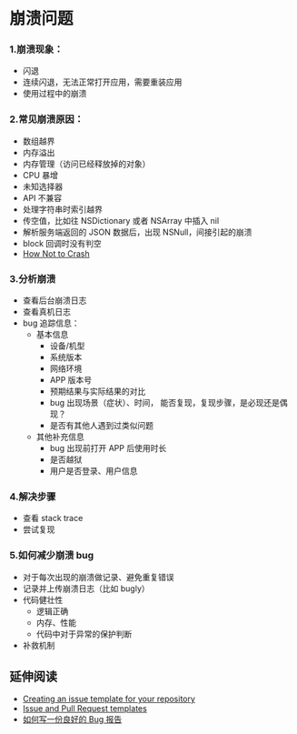 # 崩溃问题



### 1.崩溃现象：

- 闪退
- 连续闪退，无法正常打开应用，需要重装应用
- 使用过程中的崩溃

### 2.常见崩溃原因：

- 数组越界
- 内存溢出
- 内存管理（访问已经释放掉的对象）
- CPU 暴增
- 未知选择器
- API 不兼容
- 处理字符串时索引越界
- 传空值，比如往 NSDictionary 或者 NSArray 中插入 nil
- 解析服务端返回的 JSON 数据后，出现 NSNull，间接引起的崩溃
- block 回调时没有判空
- [How Not to Crash](http://inessential.com/hownottocrash)

### 3.分析崩溃

- 查看后台崩溃日志
- 查看真机日志
- bug 追踪信息：
   - 基本信息
     - 设备/机型
     - 系统版本
     - 网络环境
     - APP 版本号
     - 预期结果与实际结果的对比
     - bug 出现场景（症状）、时间， 能否复现，复现步骤，是必现还是偶现？
     - 是否有其他人遇到过类似问题
   - 其他补充信息
     - bug 出现前打开 APP 后使用时长
     - 是否越狱
     - 用户是否登录、用户信息

### 4.解决步骤
- 查看 stack trace
- 尝试复现


### 5.如何减少崩溃 bug

- 对于每次出现的崩溃做记录、避免重复错误
- 记录并上传崩溃日志（比如 bugly）
- 代码健壮性
  - 逻辑正确
  - 内存、性能
  - 代码中对于异常的保护判断
- 补救机制

## 延伸阅读
- [Creating an issue template for your repository](https://help.github.com/articles/creating-an-issue-template-for-your-repository/)
- [Issue and Pull Request templates](https://github.com/blog/2111-issue-and-pull-request-templates)
- [如何写一份良好的 Bug 报告](https://mp.weixin.qq.com/s?__biz=MjM5MzA0OTkwMA==&mid=210478795&idx=2&sn=148b793fcad9f7e768e8cacc3cb1b1b3&mpshare=1&scene=1&srcid=07101lOEzlJSRG5fSmsXnhZW#rd)
